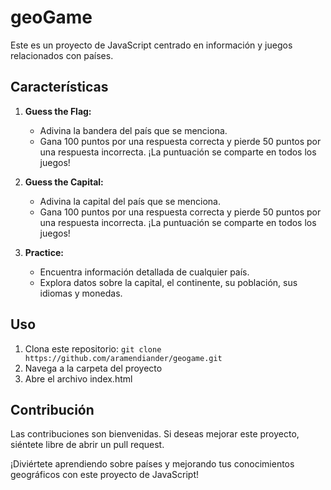 # geoGame

Este es un proyecto de JavaScript centrado en información y juegos relacionados con países.

## Características

1. **Guess the Flag:**
   - Adivina la bandera del país que se menciona.
   - Gana 100 puntos por una respuesta correcta y pierde 50 puntos por una respuesta incorrecta. ¡La puntuación se comparte en todos los juegos!

2. **Guess the Capital:**
   - Adivina la capital del país que se menciona.
   - Gana 100 puntos por una respuesta correcta y pierde 50 puntos por una respuesta incorrecta. ¡La puntuación se comparte en todos los juegos!

3. **Practice:**
   - Encuentra información detallada de cualquier país.
   - Explora datos sobre la capital, el continente, su población, sus idiomas y monedas.

## Uso

1. Clona este repositorio: `git clone https://github.com/aramendiander/geogame.git`
2. Navega a la carpeta del proyecto
3. Abre el archivo index.html

## Contribución

Las contribuciones son bienvenidas. Si deseas mejorar este proyecto, siéntete libre de abrir un pull request.

¡Diviértete aprendiendo sobre países y mejorando tus conocimientos geográficos con este proyecto de JavaScript!
